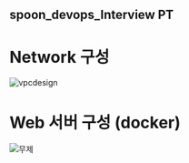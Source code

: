 ## spoon_devops_Interview PT

# Network 구성 
![vpcdesign](https://user-images.githubusercontent.com/43293666/104271217-ad7ba800-54dd-11eb-9f2e-1e827774d6f2.png)


# Web 서버 구성 (docker)
![무제](https://user-images.githubusercontent.com/43293666/103907217-5627b180-5144-11eb-9c35-57686eef532a.png)
